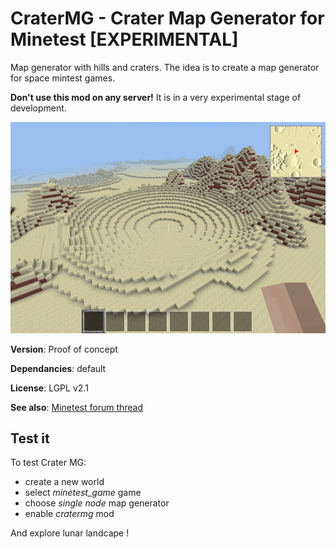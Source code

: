 # CraterMG - Crater Map Generator for Minetest [EXPERIMENTAL]

Map generator with hills and craters. The idea is to create a map generator for space mintest games.

**Don't use this mod on any server!** It is in a very experimental stage of development.

![Presentation image of Crater MG](screenshot.png)

**Version**: Proof of concept

**Dependancies**: default

**License**: LGPL v2.1

**See also**: [Minetest forum thread](https://forum.minetest.net/viewtopic.php?t=20840)

## Test it

To test Crater MG:
  * create a new world
  * select *minetest_game* game
  * choose *single node* map generator
  * enable *cratermg* mod

And explore lunar landcape !
